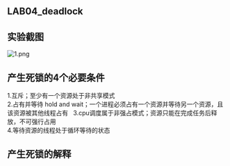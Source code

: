 ## LAB04_deadlock  

  
## 实验截图  
![1.png](https://ooo.0o0.ooo/2016/11/02/5819fb05512d0.png)  

## 产生死锁的4个必要条件  
1.互斥；至少有一个资源处于非共享模式  
2.占有并等待 hold and wait；一个进程必须占有一个资源并等待另一个资源，且该资源被其他线程占有  
3.cpu调度属于非强占模式；资源只能在完成任务后释放，不可强行占用  
4.等待资源的线程处于循环等待的状态  
  
  
## 产生死锁的解释  
